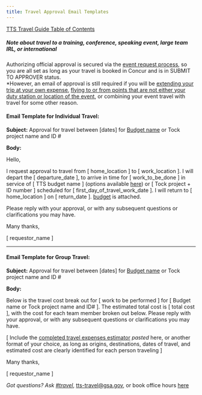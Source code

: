 ```yaml
---
title: Travel Approval Email Templates
---
```


[TTS Travel Guide Table of Contents](/travel-guide-table-of-contents)

##### Note about travel to a training, conference, speaking event, large team IRL, or international

Authorizing official approval is secured via the [event request process](https://handbook.18f.gov/attending-conferences/), so you are all set as long as your travel is booked in Concur and is in SUBMIT TO APPROVER status. <br>
*However, an email of approval is still required if you will be [extending your trip at your own expense](/travel-guide-faq/#what-if-I-am-extending-travel-for-personal-reasons), [flying to or from points that are not either your duty station or location of the event](/travel-guide-faq/#What-if-I-am-traveling-to-or-returning-from-a-location-other-than-my-home-location), or combining your event travel with travel for some other reason.

#### Email Template for Individual Travel:

**Subject:** Approval for travel between [dates] for [Budget name](https://docs.google.com/spreadsheets/d/1twEX5wrriQ3Tbn25wN4n8rZPF9h5NqRQWIskkW6xQpY/edit#gid=0) or Tock project name and ID #

**Body:**

Hello,

I request approval to travel from [ home_location ] to [ work_location ]. I will depart the [ departure_date ], to arrive in time for [ work_to_be_done ] in service of [ TTS budget name ] (options available [here](https://docs.google.com/spreadsheets/d/1twEX5wrriQ3Tbn25wN4n8rZPF9h5NqRQWIskkW6xQpY/edit#gid=0)) or [ Tock project + ID number ] scheduled for [ first_day_of_travel_work_date ]. I will return to [ home_location ] on [ return_date ]. [ budget](https://docs.google.com/spreadsheets/d/1uJaGMXJOwURruaPdV7PU5B7Q22_iyF8Q2Gk2uamDG8Y/edit#gid=0) is attached.

Please reply with your approval, or with any subsequent questions or clarifications you may have.

Many thanks,

[ requestor_name ]

---

#### Email Template for Group Travel:

**Subject:** Approval for travel between [dates] for [Budget name](https://docs.google.com/spreadsheets/d/1twEX5wrriQ3Tbn25wN4n8rZPF9h5NqRQWIskkW6xQpY/edit#gid=0) or Tock project name and ID #

**Body:**

Below is the travel cost break out for [ work to be performed ] for [ Budget name or Tock project name and ID# ]. The estimated total cost is [ total cost ], with the cost for each team member broken out below. Please reply with your approval, or with any subsequent questions or clarifications you may have.

[ Include the [completed travel expenses estimator](https://docs.google.com/spreadsheets/d/1uJaGMXJOwURruaPdV7PU5B7Q22_iyF8Q2Gk2uamDG8Y/edit#gid=0) _pasted_ here, or another format of your choice, as long as origins, destinations, dates of travel, and estimated cost are clearly identified for each person traveling ]

Many thanks,

[ requestor_name ]


*Got questions? Ask [#travel](https://gsa-tts.slack.com/messages/travel)*, [tts-travel@gsa.gov](mailto:tts-travel@gsa.gov), or book office hours [here](https://sites.google.com/a/gsa.gov/tts-office-hours/)
